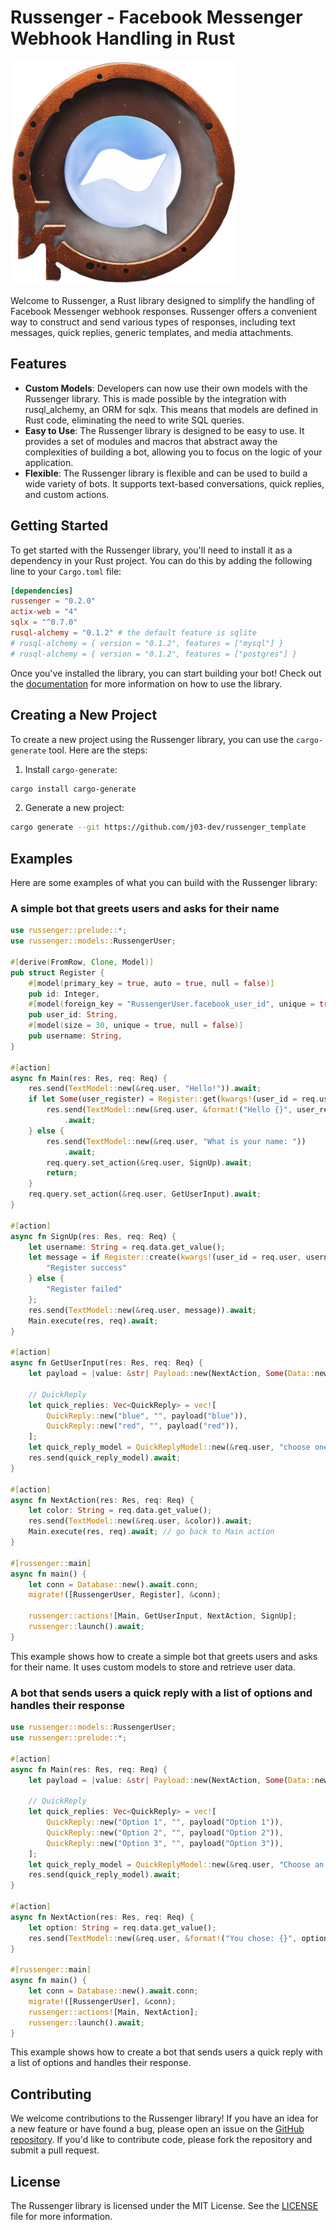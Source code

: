 # Russenger - Facebook Messenger Webhook Handling in Rust

![Russenger Logo](./image.png)

Welcome to Russenger, a Rust library designed to simplify the handling of Facebook Messenger webhook responses. Russenger offers a convenient way to construct and send various types of responses, including text messages, quick replies, generic templates, and media attachments.

## Features

- **Custom Models**: Developers can now use their own models with the Russenger library. This is made possible by the integration with rusql_alchemy, an ORM for sqlx. This means that models are defined in Rust code, eliminating the need to write SQL queries.
- **Easy to Use**: The Russenger library is designed to be easy to use. It provides a set of modules and macros that abstract away the complexities of building a bot, allowing you to focus on the logic of your application.
- **Flexible**: The Russenger library is flexible and can be used to build a wide variety of bots. It supports text-based conversations, quick replies, and custom actions.

## Getting Started

To get started with the Russenger library, you'll need to install it as a dependency in your Rust project. You can do this by adding the following line to your `Cargo.toml` file:

```toml
[dependencies]
russenger = "0.2.0"
actix-web = "4"
sqlx = "^0.7.0"
rusql-alchemy = "0.1.2" # the default feature is sqlite
# rusql-alchemy = { version = "0.1.2", features = ["mysql"] }
# rusql-alchemy = { version = "0.1.2", features = ["postgres"] }
```

Once you've installed the library, you can start building your bot! Check out the [documentation](https://docs.rs/russenger) for more information on how to use the library.

## Creating a New Project

To create a new project using the Russenger library, you can use the `cargo-generate` tool. Here are the steps:

1. Install `cargo-generate`:

```bash
cargo install cargo-generate
```

2. Generate a new project:

```bash
cargo generate --git https://github.com/j03-dev/russenger_template
```

## Examples

Here are some examples of what you can build with the Russenger library:

### A simple bot that greets users and asks for their name

```rust
use russenger::prelude::*;
use russenger::models::RussengerUser;

#[derive(FromRow, Clone, Model)]
pub struct Register {
    #[model(primary_key = true, auto = true, null = false)]
    pub id: Integer,
    #[model(foreign_key = "RussengerUser.facebook_user_id", unique = true, null = false)]
    pub user_id: String,
    #[model(size = 30, unique = true, null = false)]
    pub username: String,
}

#[action]
async fn Main(res: Res, req: Req) {
    res.send(TextModel::new(&req.user, "Hello!")).await;
    if let Some(user_register) = Register::get(kwargs!(user_id = req.user), &req.query.conn).await {
        res.send(TextModel::new(&req.user, &format!("Hello {}", user_register.username)))
            .await;
    } else {
        res.send(TextModel::new(&req.user, "What is your name: "))
            .await;
        req.query.set_action(&req.user, SignUp).await;
        return;
    }
    req.query.set_action(&req.user, GetUserInput).await;
}

#[action]
async fn SignUp(res: Res, req: Req) {
    let username: String = req.data.get_value();
    let message = if Register::create(kwargs!(user_id = req.user, username = username), &req.query.conn).await {
        "Register success"
    } else {
        "Register failed"
    };
    res.send(TextModel::new(&req.user, message)).await;
    Main.execute(res, req).await;
}

#[action]
async fn GetUserInput(res: Res, req: Req) {
    let payload = |value: &str| Payload::new(NextAction, Some(Data::new(value, None)));

    // QuickReply
    let quick_replies: Vec<QuickReply> = vec![
        QuickReply::new("blue", "", payload("blue")),
        QuickReply::new("red", "", payload("red")),
    ];
    let quick_reply_model = QuickReplyModel::new(&req.user, "choose one color", quick_replies);
    res.send(quick_reply_model).await;
}

#[action]
async fn NextAction(res: Res, req: Req) {
    let color: String = req.data.get_value();
    res.send(TextModel::new(&req.user, &color)).await;
    Main.execute(res, req).await; // go back to Main action
}

#[russenger::main]
async fn main() {
    let conn = Database::new().await.conn;
    migrate!([RussengerUser, Register], &conn);

    russenger::actions![Main, GetUserInput, NextAction, SignUp];
    russenger::launch().await;
}
```

This example shows how to create a simple bot that greets users and asks for their name. It uses custom models to store and retrieve user data.

### A bot that sends users a quick reply with a list of options and handles their response

```rust
use russenger::models::RussengerUser;
use russenger::prelude::*;

#[action]
async fn Main(res: Res, req: Req) {
    let payload = |value: &str| Payload::new(NextAction, Some(Data::new(value, None)));

    // QuickReply
    let quick_replies: Vec<QuickReply> = vec![
        QuickReply::new("Option 1", "", payload("Option 1")),
        QuickReply::new("Option 2", "", payload("Option 2")),
        QuickReply::new("Option 3", "", payload("Option 3")),
    ];
    let quick_reply_model = QuickReplyModel::new(&req.user, "Choose an option:", quick_replies);
    res.send(quick_reply_model).await;
}

#[action]
async fn NextAction(res: Res, req: Req) {
    let option: String = req.data.get_value();
    res.send(TextModel::new(&req.user, &format!("You chose: {}", option))).await;
}

#[russenger::main]
async fn main() {
    let conn = Database::new().await.conn;
    migrate!([RussengerUser], &conn);
    russenger::actions![Main, NextAction];
    russenger::launch().await;
}
```

This example shows how to create a bot that sends users a quick reply with a list of options and handles their response.

## Contributing

We welcome contributions to the Russenger library! If you have an idea for a new feature or have found a bug, please open an issue on the [GitHub repository](https://github.com/russenger/russenger). If you'd like to contribute code, please fork the repository and submit a pull request.

## License

The Russenger library is licensed under the MIT License. See the [LICENSE](https://github.com/russenger/russenger/blob/main/LICENSE) file for more information.

